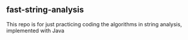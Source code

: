 ## fast-string-analysis
This repo is for just practicing coding the algorithms in string analysis, implemented with Java
